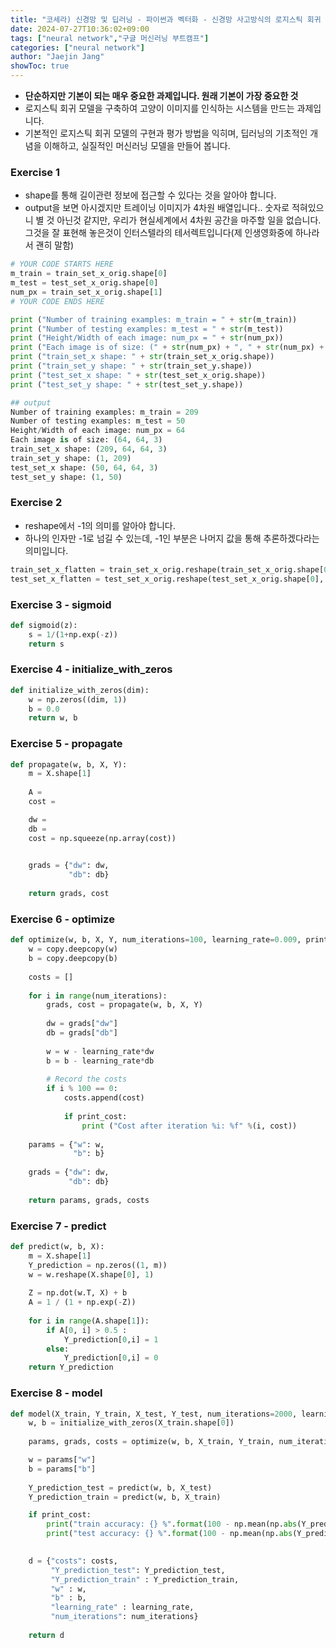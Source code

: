 ```yaml
---
title: "코세라) 신경망 및 딥러닝 - 파이썬과 벡터화 - 신경망 사고방식의 로지스틱 회귀 분석"
date: 2024-07-27T10:36:02+09:00
tags: ["neural network","구글 머신러닝 부트캠프"]
categories: ["neural network"]
author: "Jaejin Jang"
showToc: true
---
```


- **단순하지만 기본이 되는 매우 중요한 과제입니다. 원래 기본이 가장 중요한 것**
- 로지스틱 회귀 모델을 구축하여 고양이 이미지를 인식하는 시스템을 만드는 과제입니다.
- 기본적인 로지스틱 회귀 모델의 구현과 평가 방법을 익히며, 딥러닝의 기초적인 개념을 이해하고, 실질적인 머신러닝 모델을 만들어 봅니다.

### Exercise 1
- shape를 통해 길이관련 정보에 접근할 수 있다는 것을 알아야 합니다.
- output을 보면 아시겠지만 트레이닝 이미지가 4차원 배열입니다.. 숫자로 적혀있으니 별 것 아닌것 같지만, 우리가 현실세계에서 4차원 공간을 마주할 일을 없습니다. 그것을 잘 표현해 놓은것이 인터스텔라의 테서렉트입니다(제 인생영화중에 하나라서 괜히 말함)

```python
# YOUR CODE STARTS HERE
m_train = train_set_x_orig.shape[0]
m_test = test_set_x_orig.shape[0]
num_px = train_set_x_orig.shape[1]
# YOUR CODE ENDS HERE

print ("Number of training examples: m_train = " + str(m_train))
print ("Number of testing examples: m_test = " + str(m_test))
print ("Height/Width of each image: num_px = " + str(num_px))
print ("Each image is of size: (" + str(num_px) + ", " + str(num_px) + ", 3)")
print ("train_set_x shape: " + str(train_set_x_orig.shape))
print ("train_set_y shape: " + str(train_set_y.shape))
print ("test_set_x shape: " + str(test_set_x_orig.shape))
print ("test_set_y shape: " + str(test_set_y.shape))

## output
Number of training examples: m_train = 209
Number of testing examples: m_test = 50
Height/Width of each image: num_px = 64
Each image is of size: (64, 64, 3)
train_set_x shape: (209, 64, 64, 3)
train_set_y shape: (1, 209)
test_set_x shape: (50, 64, 64, 3)
test_set_y shape: (1, 50)
```

### Exercise 2
- reshape에서 -1의 의미를 알아야 합니다.
- 하나의 인자만 -1로 넘길 수 있는데, -1인 부분은 나머지 값을 통해 추론하겠다라는 의미입니다.

```python
train_set_x_flatten = train_set_x_orig.reshape(train_set_x_orig.shape[0], -1).T
test_set_x_flatten = test_set_x_orig.reshape(test_set_x_orig.shape[0], -1).T
```

### Exercise 3 - sigmoid

```python
def sigmoid(z):
    s = 1/(1+np.exp(-z))
    return s
```

### Exercise 4 - initialize_with_zeros

```python
def initialize_with_zeros(dim):
    w = np.zeros((dim, 1))
    b = 0.0
    return w, b
```

### Exercise 5 - propagate

```python
def propagate(w, b, X, Y):
    m = X.shape[1]
    
    A = 
    cost = 

    dw =
    db =
    cost = np.squeeze(np.array(cost))

    
    grads = {"dw": dw,
             "db": db}
    
    return grads, cost
```

### Exercise 6 - optimize

```python
def optimize(w, b, X, Y, num_iterations=100, learning_rate=0.009, print_cost=False):
    w = copy.deepcopy(w)
    b = copy.deepcopy(b)
    
    costs = []
    
    for i in range(num_iterations):
        grads, cost = propagate(w, b, X, Y)
        
        dw = grads["dw"]
        db = grads["db"]
        
        w = w - learning_rate*dw
        b = b - learning_rate*db
        
        # Record the costs
        if i % 100 == 0:
            costs.append(cost)
        
            if print_cost:
                print ("Cost after iteration %i: %f" %(i, cost))
    
    params = {"w": w,
              "b": b}
    
    grads = {"dw": dw,
             "db": db}
    
    return params, grads, costs
```

### Exercise 7 - predict 

```python
def predict(w, b, X):
    m = X.shape[1]
    Y_prediction = np.zeros((1, m))
    w = w.reshape(X.shape[0], 1)
    
    Z = np.dot(w.T, X) + b
    A = 1 / (1 + np.exp(-Z))
    
    for i in range(A.shape[1]):
        if A[0, i] > 0.5 :
            Y_prediction[0,i] = 1
        else:
            Y_prediction[0,i] = 0
    return Y_prediction
```

### Exercise 8 - model

```python
def model(X_train, Y_train, X_test, Y_test, num_iterations=2000, learning_rate=0.5, print_cost=False):
    w, b = initialize_with_zeros(X_train.shape[0])
    
    params, grads, costs = optimize(w, b, X_train, Y_train, num_iterations, learning_rate, True)

    w = params["w"]
    b = params["b"]
    
    Y_prediction_test = predict(w, b, X_test)
    Y_prediction_train = predict(w, b, X_train)

    if print_cost:
        print("train accuracy: {} %".format(100 - np.mean(np.abs(Y_prediction_train - Y_train)) * 100))
        print("test accuracy: {} %".format(100 - np.mean(np.abs(Y_prediction_test - Y_test)) * 100))

    
    d = {"costs": costs,
         "Y_prediction_test": Y_prediction_test, 
         "Y_prediction_train" : Y_prediction_train, 
         "w" : w, 
         "b" : b,
         "learning_rate" : learning_rate,
         "num_iterations": num_iterations}
    
    return d
```